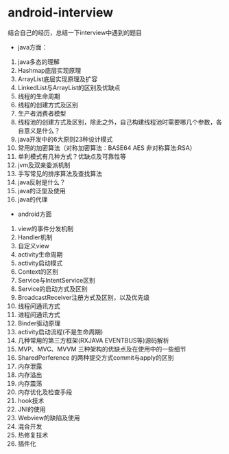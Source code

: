# android-interview
结合自己的经历，总结一下interview中遇到的题目
+ java方面：
1. java多态的理解
2. Hashmap底层实现原理
3. ArrayList底层实现原理及扩容
4. LinkedList与ArrayList的区别及优缺点
5. 线程的生命周期
6. 线程的创建方式及区别
7. 生产者消费者模型
8. 线程池的创建方式及区别，除此之外，自己构建线程池时需要哪几个参数，各自意义是什么？
9. java开发中的6大原则23种设计模式
10. 常用的加密算法（对称加密算法：BASE64 AES 非对称算法:RSA）
11. 单利模式有几种方式？优缺点及可靠性等
12. jvm及双亲委派机制
13. 手写常见的排序算法及查找算法
14. java反射是什么？
15. java的泛型及使用
16. java的代理

+ android方面
1. view的事件分发机制
2. Handler机制
3. 自定义view
4. activity生命周期
5. activity启动模式
6. Context的区别
7. Service与IntentService区别
8. Service的启动方式及区别
9. BroadcastReceiver注册方式及区别，以及优先级
10. 线程间通讯方式
11. 进程间通讯方式
12. Binder驱动原理
13. activity启动流程(不是生命周期)
14. 几种常用的第三方框架(RXJAVA EVENTBUS等)源码解析
15. MVP、MVC、MVVM 三种架构的优缺点及在使用中的一些细节
16. SharedPerference 的两种提交方式commit与apply的区别
17. 内存泄露
18. 内存溢出
19. 内存震荡
20. 内存优化及检查手段
21. hook技术
22. JNI的使用
23. Webview的缺陷及使用
24. 混合开发
25. 热修复技术
26. 插件化


